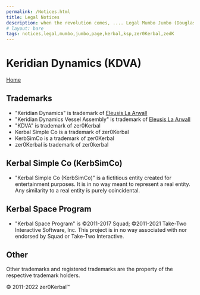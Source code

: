 ```yaml
---
permalink: /Notices.html
title: Legal Notices
description: when the revolution comes, .... Legal Mumbo Jumbo (Douglas Adams)
# layout: bare
tags: notices,legal,mumbo,jumbo,page,kerbal,ksp,zer0Kerbal,zedK
---
```


<!--
Notices.md v1.0.0.0
Keridian Dynamics (KDVA)
created: 13 Apr 2022
updated: 

based upon work by LisiasT -->

# Keridian Dynamics (KDVA)

[Home](./index.md)

## Trademarks

* "Keridian Dynamics" is trademark of [Eleusis La Arwall](https://forum.kerbalspaceprogram.com/index.php?/profile/116286-*/)
* "Keridian Dynamics Vessel Assembly" is trademark of [Eleusis La Arwall](https://forum.kerbalspaceprogram.com/index.php?/profile/116286-*/)
* "KDVA" is trademark of zer0Kerbal
* Kerbal Simple Co is a trademark of zer0Kerbal
* KerbSimCo is a trademark of zer0Kerbal
* zer0Kerbal is trademark of zer0kerbal

## Kerbal Simple Co (KerbSimCo)

* "Kerbal Simple Co (KerbSimCo)" is a fictitious entity created for entertainment purposes. It is in no way meant to represent a real entity. Any similarity to a real entity is purely coincidental.

## Kerbal Space Program

* "Kerbal Space Program" is ©2011-2017 Squad; ©2011-2021 Take-Two Interactive Software, Inc. This project is in no way associated with nor endorsed by Squad or Take-Two Interactive.

## Other

Other trademarks and registered trademarks are the property of the respective trademark holders.

© 2011-2022 zer0Kerbal™

<!-- this file CC BY-ND 4.0 by zer0Kerbal -->
